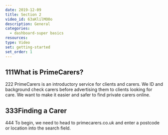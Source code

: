 ```yaml
---
date: 2019-12-09
title: Section 2
video_id: 63aKlilMO0o
description: General
categories:
  - dashboard-super basics
resources:
type: Video
set: getting-started
set_order: 1
---
```


## 111What is PrimeCarers?

222 PrimeCarers is an introductory service for clients and carers. We ID and background check carers before advertising them to clients looking for care. We want to make it easier and safer to find private carers online.

## 333Finding a Carer

444 To begin, we need to head to primecarers.co.uk and enter a postcode or location into the search field.
